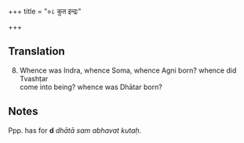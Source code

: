+++
title = "०८ कुत इन्द्रः"

+++
## Translation
8. Whence was Indra, whence Soma, whence Agni born? whence did Tvashṭar  
come into being? whence was Dhātar born?

## Notes
Ppp. has for **d** *dhātā sam abhavat kutaḥ*.
